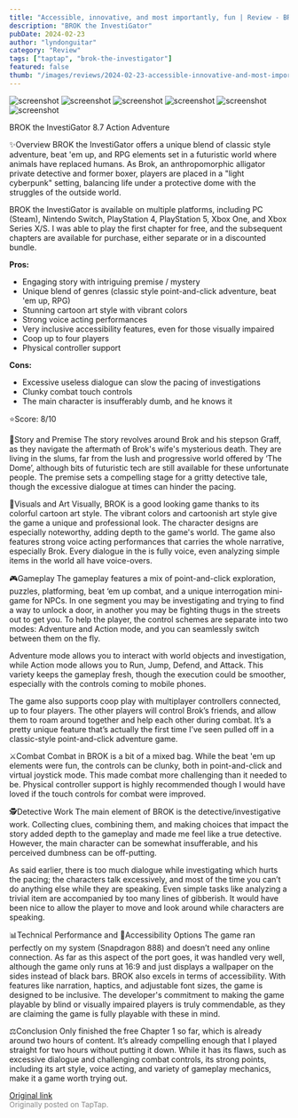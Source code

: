 ```yaml
---
title: "Accessible, innovative, and most importantly, fun | Review - BROK the InvestiGator"
description: "BROK the InvestiGator"
pubDate: 2024-02-23
author: "lyndonguitar"
category: "Review"
tags: ["taptap", "brok-the-investigator"]
featured: false
thumb: "/images/reviews/2024-02-23-accessible-innovative-and-most-importantly-fun--review---brok-the-investigator-0.avif"
---
```


<div class="gallery">
  <img src="/images/reviews/2024-02-23-accessible-innovative-and-most-importantly-fun--review---brok-the-investigator-0.avif" alt="screenshot" />
  <img src="/images/reviews/2024-02-23-accessible-innovative-and-most-importantly-fun--review---brok-the-investigator-1.avif" alt="screenshot" />
  <img src="/images/reviews/2024-02-23-accessible-innovative-and-most-importantly-fun--review---brok-the-investigator-2.avif" alt="screenshot" />
  <img src="/images/reviews/2024-02-23-accessible-innovative-and-most-importantly-fun--review---brok-the-investigator-3.avif" alt="screenshot" />
  <img src="/images/reviews/2024-02-23-accessible-innovative-and-most-importantly-fun--review---brok-the-investigator-4.avif" alt="screenshot" />
  <img src="/images/reviews/2024-02-23-accessible-innovative-and-most-importantly-fun--review---brok-the-investigator-5.avif" alt="screenshot" />
</div>

BROK the InvestiGator
8.7
Action
Adventure

✨Overview
BROK the InvestiGator offers a unique blend of classic style adventure, beat 'em up, and RPG elements set in a futuristic world where animals have replaced humans. As Brok, an anthropomorphic alligator private detective and former boxer, players are placed in a "light cyberpunk" setting, balancing life under a protective dome with the struggles of the outside world.

BROK the InvestiGator is available on multiple platforms, including PC (Steam), Nintendo Switch, PlayStation 4, PlayStation 5, Xbox One, and Xbox Series X/S. I was able to play the first chapter for free, and the subsequent chapters are available for purchase, either separate or in a discounted bundle.


**Pros:**
- Engaging story with intriguing premise / mystery
- Unique blend of genres (classic style point-and-click adventure, beat 'em up, RPG)
- Stunning cartoon art style with vibrant colors
- Strong voice acting performances
- Very inclusive accessibility features, even for those visually impaired
- Coop up to four players
- Physical controller support



**Cons:**
- Excessive useless dialogue can slow the pacing of investigations
- Clunky combat touch controls
- The main character is insufferably dumb, and he knows it


⭐️Score: 8/10

📖Story and Premise
The story revolves around Brok and his stepson Graff, as they navigate the aftermath of Brok's wife's mysterious death. They are living in the slums, far from the lush and progressive world offered by ‘The Dome’, although bits of futuristic tech are still available for these unfortunate people. The premise sets a compelling stage for a gritty detective tale, though the excessive dialogue at times can hinder the pacing.

🎨Visuals and Art
Visually, BROK is a good looking game thanks to its colorful cartoon art style. The vibrant colors and cartoonish art style give the game a unique and professional look. The character designs are especially noteworthy, adding depth to the game's world. The game also features strong voice acting performances that carries the whole narrative, especially Brok. Every dialogue in the is fully voice, even analyzing simple items in the world all have voice-overs.

🎮Gameplay
The gameplay features a mix of point-and-click exploration, puzzles, platforming, beat ‘em up combat, and a unique interrogation mini-game for NPCs. In one segment you may be investigating and trying to find a way to unlock a door, in another you may be fighting thugs in the streets out to get you. To help the player, the control schemes are separate into two modes: Adventure and Action mode, and you can seamlessly switch between them on the fly.

Adventure mode allows you to interact with world objects and investigation, while Action mode allows you to Run, Jump, Defend, and Attack. This variety keeps the gameplay fresh, though the execution could be smoother, especially with the controls coming to mobile phones.

The game also supports coop play with multiplayer controllers connected, up to four players. The other players will control Brok’s friends, and allow them to roam around together and help each other during combat. It’s a pretty unique feature that’s actually the first time I’ve seen pulled off in a classic-style point-and-click adventure game.

⚔️Combat
Combat in BROK is a bit of a mixed bag. While the beat 'em up elements were fun, the controls can be clunky, both in point-and-click and virtual joystick mode. This made combat more challenging than it needed to be. Physical controller support is highly recommended though I would have loved if the touch controls for combat were improved.

🕵Detective Work
The main element of BROK is the detective/investigative work. Collecting clues, combining them, and making choices that impact the story added depth to the gameplay and made me feel like a true detective. However, the main character can be somewhat insufferable, and his perceived dumbness can be off-putting.

As said earlier, there is too much dialogue while investigating which hurts the pacing; the characters talk excessively, and most of the time you can’t do anything else while they are speaking. Even simple tasks like analyzing a trivial item are accompanied by too many lines of gibberish. It would have been nice to allow the player to move and look around while characters are speaking.

📊Technical Performance and 🦽Accessibility Options
The game ran perfectly on my system (Snapdragon 888) and doesn’t need any online connection. As far as this aspect of the port goes, it was handled very well, although the game only runs at 16:9 and just displays a wallpaper on the sides instead of black bars. BROK also excels in terms of accessibility. With features like narration, haptics, and adjustable font sizes, the game is designed to be inclusive. The developer's commitment to making the game playable by blind or visually impaired players is truly commendable, as they are claiming the game is fully playable with these in mind.

⚖️Conclusion
Only finished the free Chapter 1 so far, which is already around two hours of content. It’s already compelling enough that I played straight for two hours without putting it down. While it has its flaws, such as excessive dialogue and challenging combat controls, its strong points, including its art style, voice acting, and variety of gameplay mechanics, make it a game worth trying out.

[Original link](https://www.taptap.io/post/7040316)<br><span style="font-size: 0.95em; color: #888;">Originally posted on TapTap.</span>
